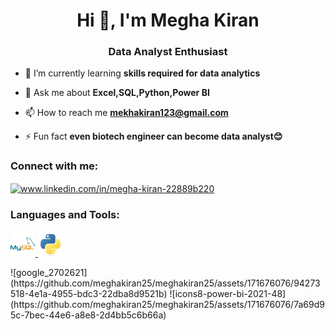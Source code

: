 
<h1 align="center">Hi 👋, I'm Megha Kiran</h1>
<h3 align="center">Data Analyst Enthusiast</h3>

- 🌱 I’m currently learning **skills required for data analytics**

- 💬 Ask me about **Excel,SQL,Python,Power BI**

- 📫 How to reach me **mekhakiran123@gmail.com**

- ⚡ Fun fact **even biotech engineer can become data analyst😊**

<h3 align="left">Connect with me:</h3>
<p align="left">
<a href="https://linkedin.com/in/www.linkedin.com/in/megha-kiran-22889b220" target="blank"><img align="center" src="https://raw.githubusercontent.com/rahuldkjain/github-profile-readme-generator/master/src/images/icons/Social/linked-in-alt.svg" alt="www.linkedin.com/in/megha-kiran-22889b220" height="30" width="40" /></a>
</p>

<h3 align="left">Languages and Tools:</h3>
<p align="left"> <a href="https://www.mysql.com/" target="_blank" rel="noreferrer"> <img src="https://raw.githubusercontent.com/devicons/devicon/master/icons/mysql/mysql-original-wordmark.svg" alt="mysql" width="40" height="40"/> </a> <a href="https://www.python.org" target="_blank" rel="noreferrer"> <img src="https://raw.githubusercontent.com/devicons/devicon/master/icons/python/python-original.svg" alt="python" width="40" height="40"/> </a> </p>
![google_2702621](https://github.com/meghakiran25/meghakiran25/assets/171676076/94273518-4e1a-4955-bdc3-22dba8d9521b)
![icons8-power-bi-2021-48](https://github.com/meghakiran25/meghakiran25/assets/171676076/7a69d95c-7bec-44e6-a8e8-2d4bb5c6b66a)
